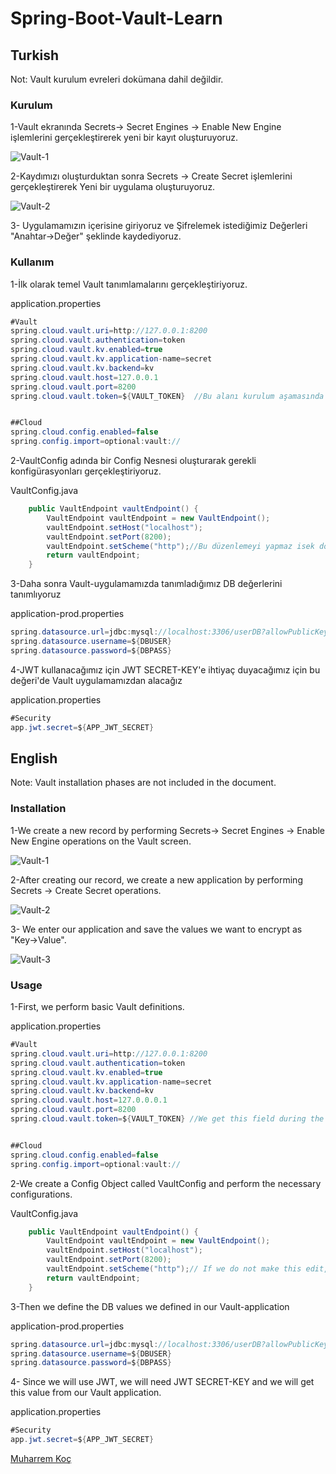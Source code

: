 # Spring-Boot-Vault-Learn
  ## Turkish

Not: Vault kurulum evreleri dokümana dahil değildir.

### Kurulum

1-Vault ekranında Secrets-> Secret Engines -> Enable New Engine  işlemlerini gerçekleştirerek yeni bir kayıt oluşturuyoruz.

![Vault-1](https://github.com/muharremkoc/spring-boot-vault-learn/assets/80245013/59aefe04-62e0-427e-a1e3-fd28140da90a)


2-Kaydımızı oluşturduktan sonra Secrets -> Create Secret işlemlerini gerçekleştirerek Yeni bir uygulama oluşturuyoruz.

![Vault-2](https://github.com/muharremkoc/spring-boot-vault-learn/assets/80245013/bc694e24-2469-4baa-9f7f-a03fd12592e1)


3- Uygulamamızın içerisine giriyoruz ve Şifrelemek istediğimiz Değerleri "Anahtar->Değer" şeklinde kaydediyoruz.

### Kullanım

1-İlk olarak temel Vault tanımlamalarını gerçekleştiriyoruz.

 application.properties
```java
#Vault
spring.cloud.vault.uri=http://127.0.0.1:8200
spring.cloud.vault.authentication=token
spring.cloud.vault.kv.enabled=true
spring.cloud.vault.kv.application-name=secret
spring.cloud.vault.kv.backend=kv
spring.cloud.vault.host=127.0.0.1
spring.cloud.vault.port=8200
spring.cloud.vault.token=${VAULT_TOKEN}  //Bu alanı kurulum aşamasında elde ediyoruz.Lütfen json çıktısı almaya özen gösteriniz Sonrasında erişimimiz mevcut değildir.


##Cloud
spring.cloud.config.enabled=false
spring.config.import=optional:vault://

```

2-VaultConfig adında bir Config Nesnesi oluşturarak gerekli konfigürasyonları gerçekleştiriyoruz.

  VaultConfig.java
```java
    public VaultEndpoint vaultEndpoint() {
        VaultEndpoint vaultEndpoint = new VaultEndpoint();
        vaultEndpoint.setHost("localhost");
        vaultEndpoint.setPort(8200);
        vaultEndpoint.setScheme("http");//Bu düzenlemeyi yapmaz isek doğrudan https isteği yaptığı için vault'a istek atamıyoruz
        return vaultEndpoint;
    }
```

3-Daha sonra Vault-uygulamamızda tanımladığımız DB değerlerini tanımlıyoruz

 application-prod.properties 

```java
spring.datasource.url=jdbc:mysql://localhost:3306/userDB?allowPublicKeyRetrieval=true&useSSL=false
spring.datasource.username=${DBUSER}
spring.datasource.password=${DBPASS}
```

4-JWT kullanacağımız için JWT SECRET-KEY'e ihtiyaç duyacağımız için bu değeri'de Vault uygulamamızdan alacağız

 application.properties

 ```java
#Security
app.jwt.secret=${APP_JWT_SECRET}
```

## English

Note: Vault installation phases are not included in the document.

### Installation

1-We create a new record by performing Secrets-> Secret Engines -> Enable New Engine operations on the Vault screen.

![Vault-1](https://github.com/muharremkoc/spring-boot-vault-learn/assets/80245013/70b94def-e20f-4dea-b5c3-0613b15adac3)


2-After creating our record, we create a new application by performing Secrets -> Create Secret operations.

![Vault-2](https://github.com/muharremkoc/spring-boot-vault-learn/assets/80245013/482a0dc2-5c99-45ab-8c25-4ca3fddb21f2)


3- We enter our application and save the values we want to encrypt as "Key->Value".


![Vault-3](https://github.com/muharremkoc/spring-boot-vault-learn/assets/80245013/5cd73b48-bd7b-4e81-a508-90ae3e7e5c5d)


### Usage

1-First, we perform basic Vault definitions.

 application.properties
```java
#Vault
spring.cloud.vault.uri=http://127.0.0.1:8200
spring.cloud.vault.authentication=token
spring.cloud.vault.kv.enabled=true
spring.cloud.vault.kv.application-name=secret
spring.cloud.vault.kv.backend=kv
spring.cloud.vault.host=127.0.0.0.1
spring.cloud.vault.port=8200
spring.cloud.vault.token=${VAULT_TOKEN} //We get this field during the installation phase. Please take care to get json output.


##Cloud
spring.cloud.config.enabled=false
spring.config.import=optional:vault://

```

2-We create a Config Object called VaultConfig and perform the necessary configurations.

  VaultConfig.java
```java
    public VaultEndpoint vaultEndpoint() {
        VaultEndpoint vaultEndpoint = new VaultEndpoint();
        vaultEndpoint.setHost("localhost");
        vaultEndpoint.setPort(8200);
        vaultEndpoint.setScheme("http");// If we do not make this edit, we cannot assign a request to the vault because it makes a direct https request
        return vaultEndpoint;
    }
```

3-Then we define the DB values we defined in our Vault-application

 application-prod.properties 

```java
spring.datasource.url=jdbc:mysql://localhost:3306/userDB?allowPublicKeyRetrieval=true&useSSL=false
spring.datasource.username=${DBUSER}
spring.datasource.password=${DBPASS}
```


4- Since we will use JWT, we will need JWT SECRET-KEY and we will get this value from our Vault application.

 application.properties

 ```java
#Security
app.jwt.secret=${APP_JWT_SECRET}
```


[Muharrem Koç](https://github.com/muharremkoc)
